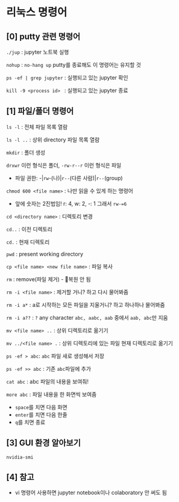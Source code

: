 # 리눅스 명령어

## [0] putty 관련 명령어

`./jup` : jupyter 노트북 실행

`nohup` : `no-hang up` putty를 종료해도 이 명령어는 유지할 것

`ps -ef | grep jupyter` : 실행되고 있는 jupyter 확인

`kill -9 <process id> ` : 실행되고 있는 jupyter 종료



## [1] 파일/폴더 명령어

`ls -l` : 전체 파일 목록 열람

`ls -l ..` : 상위 directory 파일 목록 열람



`mkdir` : 폴더 생성

`drxwr` 이런 형식은 폴더, `-rw-r--r` 이런 형식은 파일

- 파일 권한: -|`rw`-(나)|`r--`(다른 사람)|`r--`(group)

`chmod 600 <file name>` : 나만 읽을 수 있게 하는 명령어

- 앞에 숫자는 2진법임! r: 4, w: 2, -: 1 그래서 `rw-=6`



`cd <directory name>` : 디렉토리 변경

`cd..` : 이전 디렉토리

`cd.` : 현재 디렉토리

`pwd` : present working directory



`cp <file name> <new file name>` : 파일 복사



`rm` : remove(파일 제거) - :small_red_triangle:복원 안 됨

`rm -i <file name>` : 제거할 거니? 하고 다시 물어봐줌

`rm -i a*` : a로 시작하는 모든 파일을 지울거니? 하고 하나하나 물어봐줌

`rm -i a??` : `?` any character `abc, aabc, aab` 중에서 `aab, abc`만 지움



`mv <file name> ..` : 상위 디렉토리로 옮기기

`mv ../<file name> .` : 상위 디렉토리에 있는 파일 현재 디렉토리로 옮기기



`ps -ef > abc`: `abc` 파일 새로 생성해서 저장

`ps -ef >> abc` : 기존 `abc`파일에 추가



`cat abc` : abc 파일의 내용을 보여줘!

`more abc` : 파일 내용을 한 화면씩 보여줌

- `space`를 치면 다음 화면
- `enter`를 치면 다음 한줄
- `q`를 치면 종료



## [3] GUI 환경 알아보기

`nvidia-smi`



## [4] 참고

- vi 명령어 사용하면 jupyter notebook이나 colaboratory 안 써도 됨

